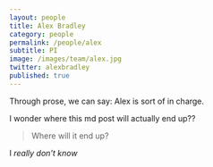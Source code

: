 ```yaml
---
layout: people
title: Alex Bradley
category: people
permalink: /people/alex
subtitle: PI
image: /images/team/alex.jpg
twitter: alexbradley
published: true
---
```


Through prose, we can say: Alex is sort of in charge. 

I wonder where this md post will actually end up??
> Where will it end up?

I _really don't know_

